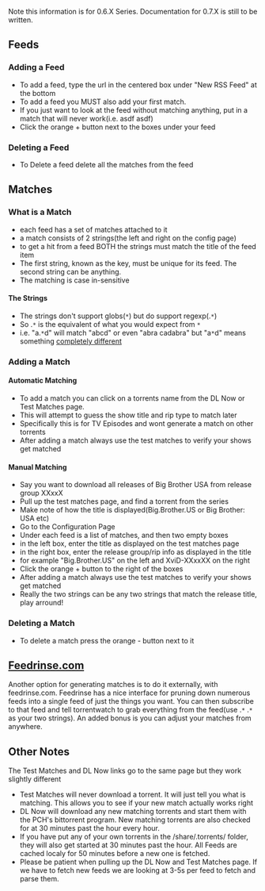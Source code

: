 Note this information is for 0.6.X Series.  Documentation for 0.7.X is still to be written.

## Feeds ##
### Adding a Feed ###
  * To add a feed, type the url in the centered box under "New RSS Feed" at the bottom
  * To add a feed you MUST also add your first match.
  * If you just want to look at the feed without matching anything, put in a match that will never work(i.e. asdf asdf)
  * Click the orange + button next to the boxes under your feed
### Deleting a Feed ###
  * To Delete a feed delete all the matches from the feed


## Matches ##
### What is a Match ###
  * each feed has a set of matches attached to it
  * a match consists of 2 strings(the left and right on the config page)
  * to get a hit from a feed BOTH the strings must match the title of the feed item
  * The first string, known as the key, must be unique for its feed. The second string can be anything.
  * The matching is case in-sensitive
#### The Strings ####
  * The strings don't support globs(`*`) but do support regexp(.`*`)
  * So .`*` is the equivalent of what you would expect from `*`
  * i.e. "a.`*`d" will match "abcd" or even "abra cadabra" but "a`*`d" means something [completely different](http://www.regular-expressions.info/repeat.html)

### Adding a Match ###
#### Automatic Matching ####
  * To add a match you can click on a torrents name from the DL Now or Test Matches page.
  * This will attempt to guess the show title and rip type to match later
  * Specifically this is for TV Episodes and wont generate a match on other torrents
  * After adding a match always use the test matches to verify your shows get matched
#### Manual Matching ####
  * Say you want to download all releases of Big Brother USA from release group XXxxX
  * Pull up the test matches page, and find a torrent from the series
  * Make note of how the title is displayed(Big.Brother.US or Big Brother: USA etc)
  * Go to the Configuration Page
  * Under each feed is a list of matches, and then two empty boxes
  * in the left box, enter the title as displayed on the test matches page
  * in the right box, enter the release group/rip info as displayed in the title
  * for example "Big.Brother.US" on the left and XviD-XXxxXX on the right
  * Click the orange + button to the right of the boxes
  * After adding a match always use the test matches to verify your shows get matched
  * Really the two strings can be any two strings that match the release title, play arround!
### Deleting a Match ###
  * To delete a match press the orange - button next to it

## [Feedrinse.com](http://www.feedrinse.com) ##
Another option for generating matches is to do it externally, with feedrinse.com.  Feedrinse has a nice interface for pruning down numerous feeds into a single feed of just the things you want.  You can then subscribe to that feed and tell torrentwatch to grab everything from the feed(use .`*` .`*` as your two strings).  An added bonus is you can adjust your matches from anywhere.

## Other Notes ##
The Test Matches and DL Now links go to the same page but they work slightly different
  * Test Matches will never download a torrent.  It will just tell you what is matching. This allows you to see if your new match actually works right
  * DL Now will download any new matching torrents and start them with the PCH's bittorrent program.
New matching torrents are also checked for at 30 minutes past the hour every hour.
  * If you have put any of your own torrents in the /share/.torrents/ folder, they will also get started at 30 minutes past the hour.
All Feeds are cached localy for 50 minutes before a new one is fetched.
  * Please be patient when pulling up the DL Now and Test Matches page. If we have to fetch new feeds we are looking at 3-5s per feed to fetch and parse them.
